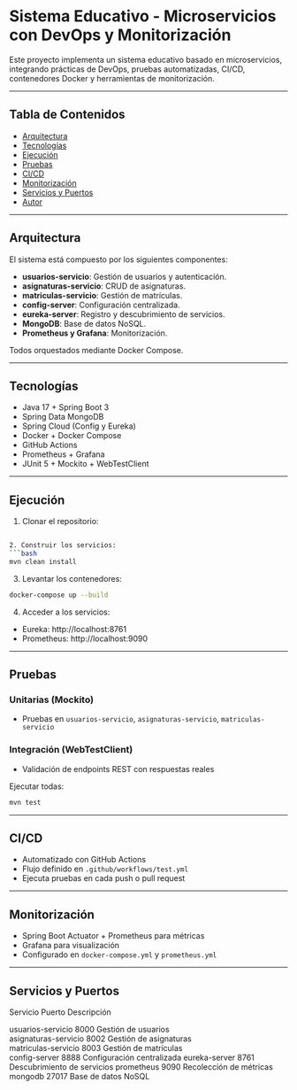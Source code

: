 # Sistema Educativo - Microservicios con DevOps y Monitorización

Este proyecto implementa un sistema educativo basado en microservicios, integrando prácticas de DevOps, pruebas automatizadas, CI/CD, contenedores Docker y herramientas de monitorización.

---

## Tabla de Contenidos
- [Arquitectura](#arquitectura)
- [Tecnologías](#tecnologías)
- [Ejecución](#ejecución)
- [Pruebas](#pruebas)
- [CI/CD](#cicd)
- [Monitorización](#monitorización)
- [Servicios y Puertos](#servicios-y-puertos)
- [Autor](#autor)

---

## Arquitectura

El sistema está compuesto por los siguientes componentes:

- **usuarios-servicio**: Gestión de usuarios y autenticación.
- **asignaturas-servicio**: CRUD de asignaturas.
- **matriculas-servicio**: Gestión de matrículas.
- **config-server**: Configuración centralizada.
- **eureka-server**: Registro y descubrimiento de servicios.
- **MongoDB**: Base de datos NoSQL.
- **Prometheus y Grafana**: Monitorización.

Todos orquestados mediante Docker Compose.

---

## Tecnologías

- Java 17 + Spring Boot 3
- Spring Data MongoDB
- Spring Cloud (Config y Eureka)
- Docker + Docker Compose
- GitHub Actions
- Prometheus + Grafana
- JUnit 5 + Mockito + WebTestClient

---

## Ejecución

1. Clonar el repositorio:
```bash

2. Construir los servicios:
```bash
mvn clean install
```
3. Levantar los contenedores:
```bash
docker-compose up --build
```
4. Acceder a los servicios:
- Eureka: http://localhost:8761
- Prometheus: http://localhost:9090

---

## Pruebas

### Unitarias (Mockito)
- Pruebas en `usuarios-servicio`, `asignaturas-servicio`, `matriculas-servicio`

### Integración (WebTestClient)
- Validación de endpoints REST con respuestas reales

Ejecutar todas:
```bash
mvn test
```

---

## CI/CD

- Automatizado con GitHub Actions
- Flujo definido en `.github/workflows/test.yml`
- Ejecuta pruebas en cada push o pull request

---

## Monitorización

- Spring Boot Actuator + Prometheus para métricas
- Grafana para visualización
- Configurado en `docker-compose.yml` y `prometheus.yml`

---

## Servicios y Puertos

 Servicio              Puerto  Descripción                

 usuarios-servicio      8000    Gestión de usuarios        
 asignaturas-servicio   8002    Gestión de asignaturas     
 matriculas-servicio    8003    Gestión de matrículas      
 config-server          8888    Configuración centralizada 
 eureka-server          8761    Descubrimiento de servicios
 prometheus             9090    Recolección de métricas    
 mongodb                27017   Base de datos NoSQL        

